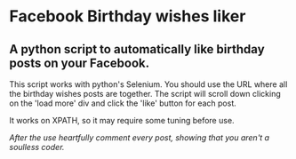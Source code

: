# Facebook Birthday wishes liker
## A python script to automatically like birthday posts on your Facebook.

This script works with python's Selenium. You should use the URL where all the birthday wishes posts are together. 
The script will scroll down clicking on the 'load more' div and click the 'like' button for each post.

It works on XPATH, so it may require some tuning before use.

*After the use heartfully comment every post, showing that you aren't a soulless coder.*
